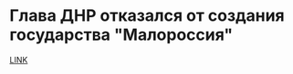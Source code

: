 # Глава ДНР отказался от создания государства "Малороссия"



[LINK](https://varlamov.ru/2507334.html)